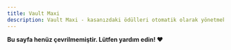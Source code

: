 ```yaml
---
title: Vault Maxi
description: Vault Maxi - kasanızdaki ödülleri otomatik olarak yönetmek ve optimize etmek için bir öz saklama botu
---
```


**Bu sayfa henüz çevrilmemiştir. Lütfen yardım edin! ❤**
